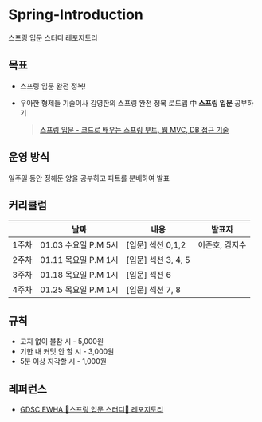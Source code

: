 # Spring-Introduction
스프링 입문 스터디 레포지토리

## 목표
- 스프링 입문 완전 정복!
- 우아한 형제들 기술이사 김영한의 스프링 완전 정복 로드맵 中 **스프링 입문** 공부하기
   <br>
  
  > [스프링 입문 - 코드로 배우는 스프링 부트, 웹 MVC, DB 접근 기술](https://www.inflearn.com/course/%EC%8A%A4%ED%94%84%EB%A7%81-%EC%9E%85%EB%AC%B8-%EC%8A%A4%ED%94%84%EB%A7%81%EB%B6%80%ED%8A%B8)

## 운영 방식
일주일 동안 정해둔 양을 공부하고 파트를 분배하여 발표
  
## 커리큘럼
||날짜|내용|발표자|
|---|---|---|---|
|1주차|01.03 수요일 P.M 5시|[입문] 섹션 0,1,2|이준호, 김지수|
|2주차|01.11 목요일 P.M 1시|[입문] 섹션 3, 4, 5|
|3주차|01.18 목요일 P.M 1시|[입문] 섹션 6|
|4주차|01.25 목요일 P.M 1시|[입문] 섹션 7, 8|


## 규칙
- 고지 없이 불참 시 - 5,000원
- 기한 내 커밋 안 할 시 - 3,000원
- 5분 이상 지각할 시 - 1,000원

## 레퍼런스
- [GDSC EWHA 🌱스프링 입문 스터디🌱 레포지토리](https://github.com/gdscewha-3rd/Study-Spring?tab=readme-ov-file)
